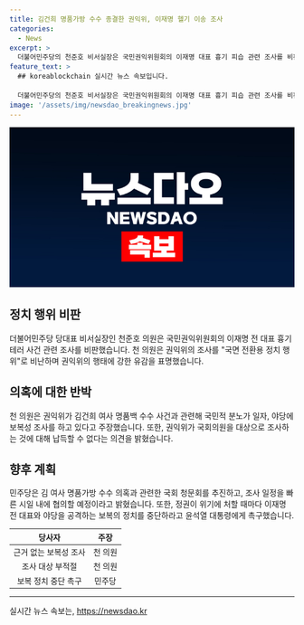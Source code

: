 ```yaml
---
title: 김건희 명품가방 수수 종결한 권익위, 이재명 헬기 이송 조사
categories:
  - News
excerpt: >
  더불어민주당의 천준호 비서실장은 국민권익위원회의 이재명 대표 흉기 피습 관련 조사를 비판했다. 그는 권익위의 조사를 정치적 의도가 있는 것으로 지적하며, 보복성 조사로 강한 의심을 표명했다. 이에 대해 민주당은 권익위를 피감기관으로 둔 국회 정무위원회에서 김 여사 명품가방 수수 의혹과 관련한 청문회를 추진하고 있다고 전했다. 또한 천 의원은 권익위의 김 여사 명품가방 수수 사건 처리에 대해 비판을 퍼부었다.
feature_text: >
  ## koreablockchain 실시간 뉴스 속보입니다.

  더불어민주당의 천준호 비서실장은 국민권익위원회의 이재명 대표 흉기 피습 관련 조사를 비판했다. 그는 권익위의 조사를 정치적 의도가 있는 것으로 지적하며, 보복성 조사로 강한 의심을 표명했다. 이에 대해 민주당은 권익위를 피감기관으로 둔 국회 정무위원회에서 김 여사 명품가방 수수 의혹과 관련한 청문회를 추진하고 있다고 전했다. 또한 천 의원은 권익위의 김 여사 명품가방 수수 사건 처리에 대해 비판을 퍼부었다.
image: '/assets/img/newsdao_breakingnews.jpg'
---
```


<p><img src="/assets/img/newsdao_breakingnews.jpg" alt="koreablockchain 속보" /></p>

<h2 data-ke-size="size26">정치 행위 비판</h2>

<p data-ke-size="size16">더불어민주당 당대표 비서실장인 천준호 의원은 국민권익위원회의 이재명 전 대표 흉기 테러 사건 관련 조사를 비판했습니다. 천 의원은 권익위의 조사를 "국면 전환용 정치 행위"로 비난하며 권익위의 행태에 강한 유감을 표명했습니다.</p>

<h2 data-ke-size="size26">의혹에 대한 반박</h2>

<p data-ke-size="size16">천 의원은 권익위가 김건희 여사 명품백 수수 사건과 관련해 국민적 분노가 일자, 야당에 보복성 조사를 하고 있다고 주장했습니다. 또한, 권익위가 국회의원을 대상으로 조사하는 것에 대해 납득할 수 없다는 의견을 밝혔습니다.</p>

<h2 data-ke-size="size26">향후 계획</h2>

<p data-ke-size="size16">민주당은 김 여사 명품가방 수수 의혹과 관련한 국회 청문회를 추진하고, 조사 일정을 빠른 시일 내에 협의할 예정이라고 밝혔습니다. 또한, 정권이 위기에 처할 때마다 이재명 전 대표와 야당을 공격하는 보복의 정치를 중단하라고 윤석열 대통령에게 촉구했습니다.</p>

<table>
<thead>
<tr>
<th style="text-align: center;">당사자</th>
<th style="text-align: center;">주장</th>
</tr>
</thead>
<tbody>
<tr>
<td style="text-align: center;">근거 없는 보복성 조사</td>
<td style="text-align: center;">천 의원</td>
</tr>
<tr>
<td style="text-align: center;">조사 대상 부적절</td>
<td style="text-align: center;">천 의원</td>
</tr>
<tr>
<td style="text-align: center;">보복 정치 중단 촉구</td>
<td style="text-align: center;">민주당</td>
</tr>
</tbody>
</table>

<hr>
실시간 뉴스 속보는, <a href="https://newsdao.kr" rel="dofollow">https://newsdao.kr</a>


